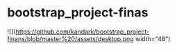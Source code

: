 # bootstrap_project-finas
![](https://github.com/kandark/bootstrap_project-finans/blob/master%20/assets/desktop.png width="48")
